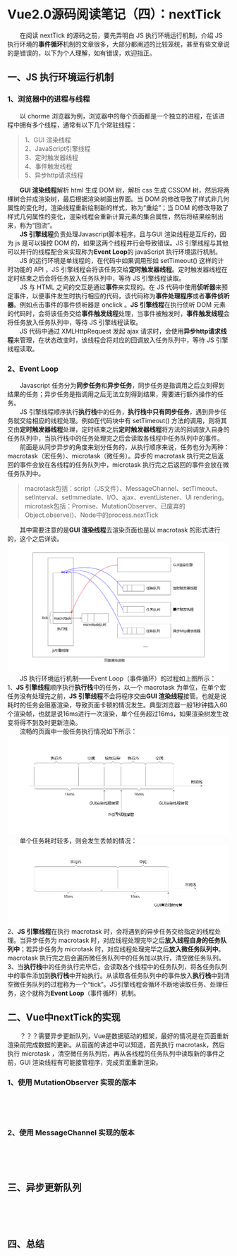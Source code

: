 # Vue2.0源码阅读笔记（四）：nextTick
&emsp;&emsp;在阅读 nextTick 的源码之前，要先弄明白 JS 执行环境运行机制，介绍 JS 执行环境的**事件循环**机制的文章很多，大部分都阐述的比较笼统，甚至有些文章说的是错误的，以下为个人理解，如有错误，欢迎指正。<br/>
## 一、JS 执行环境运行机制
### 1、浏览器中的进程与线程
&emsp;&emsp;以 chorme 浏览器为例，浏览器中的每个页面都是一个独立的进程，在该进程中拥有多个线程，通常有以下几个常驻线程：<br/>
> 1、GUI 渲染线程<br/>
> 2、JavaScript引擎线程<br/>
> 3、定时触发器线程<br/>
> 4、事件触发线程<br/>
> 5、异步http请求线程<br/>

&emsp;&emsp;**GUI 渲染线程**解析 html 生成 DOM 树，解析 css 生成 CSSOM 树，然后将两棵树合并成渲染树，最后根据渲染树画出界面。当 DOM 的修改导致了样式非几何属性的变化时，渲染线程重新绘制新的样式，称为“重绘”；当 DOM 的修改导致了样式几何属性的变化，渲染线程会重新计算元素的集合属性，然后将结果绘制出来，称为“回流”。<br/>
&emsp;&emsp;**JS 引擎线程**负责处理Javascript脚本程序，且与GUI 渲染线程是互斥的，因为 js 是可以操控 DOM 的，如果这两个线程并行会导致错误。JS 引擎线程与其他可以并行的线程配合来实现称为**Event Loop**的 javaScript 执行环境运行机制。<br/>
&emsp;&emsp;JS 的运行环境是单线程的，在代码中如果调用形如 setTimeout() 这样的计时功能的 API ，JS 引擎线程会将该任务交给**定时触发器线程**。定时触发器线程在定时结束之后会将任务放入任务队列中，等待 JS 引擎线程读取。<br/>
&emsp;&emsp;JS 与 HTML 之间的交互是通过**事件**来实现的。在 JS 代码中使用**侦听器**来预定事件，以便事件发生时执行相应的代码，该代码称为**事件处理程序**或者**事件侦听器**。例如点击事件的事件侦听器是 onclick 。**JS 引擎线程**在执行侦听 DOM 元素的代码时，会将该任务交给**事件触发线程**处理，当事件被触发时，**事件触发线程**会将任务放入任务队列中，等待 JS 引擎线程读取。<br/>
&emsp;&emsp;JS 代码中通过 XMLHttpRequest 发起 ajax 请求时，会使用**异步http请求线程**来管理，在状态改变时，该线程会将对应的回调放入任务队列中，等待 JS 引擎线程读取。<br/>
### 2、Event Loop
&emsp;&emsp;Javascript 任务分为**同步任务**和**异步任务**，同步任务是指调用之后立刻得到结果的任务；异步任务是指调用之后无法立刻得到结果，需要进行额外操作的任务。<br/>
&emsp;&emsp;JS 引擎线程顺序执行**执行栈**中的任务，**执行栈中只有同步任务**，遇到异步任务就交给相应的线程处理。例如在代码块中有 setTimeout() 方法的调用，则将其交由**定时触发器线程**处理，定时结束之后**定时触发器线程**将方法的回调放入自身的任务队列中，当执行栈中的任务处理完之后会读取各线程中任务队列中的事件。<br/>
&emsp;&emsp;前面是从同步异步的角度来划分任务的，从执行顺序来说，任务也分为两种：macrotask（宏任务）、microtask（微任务）。异步的 macrotask 执行完之后返回的事件会放在各线程的任务队列中，microtask 执行完之后返回的事件会放在微任务队列中。<br/>
> macrotask包括：script（JS文件）、MessageChannel、setTimeout、setInterval、setImmediate、I/O、ajax、eventListener、UI rendering。<br/>
> microtask包括：Promise、MutationObserver、已废弃的Object.observe()、Node中的process.nextTick<br/>

&emsp;&emsp;其中需要注意的是**GUI 渲染线程**去渲染页面也是以 macrotask 的形式进行的，这个之后详谈。<br/>
![Event Loop](../image/vue/nextTick_1.jpg)
&emsp;&emsp;JS 执行环境运行机制——Event Loop（事件循环）的过程如上图所示：<br/>
1、**JS 引擎线程**顺序执行**执行栈**中的任务，以一个 macrotask 为单位，在单个宏任务没有处理完之前，**JS 引擎线程**不会将程序交由**GUI 渲染线程**接管。也就是说耗时的任务会阻塞渲染，导致页面卡顿的情况发生。典型浏览器一般1秒钟插入60个渲染帧，也就是说16ms进行一次渲染，单个任务超过16ms，如果渲染树发生改变将得不到及时更新渲染。<br/>
&emsp;&emsp;流畅的页面中一般任务执行情况如下所示：<br/>
![](../image/vue/nextTick_2.jpg)
&emsp;&emsp;单个任务耗时较多，则会发生丢帧的情况：<br/>
![](../image/vue/nextTick_3.jpg)
2、**JS 引擎线程**在执行 macrotask 时，会将遇到的异步任务交给指定的线程处理。当异步任务为 macrotask 时，对应线程处理完毕之后**放入线程自身的任务队列中**；若异步任务为 microtask 时，对应线程处理完毕之后**放入微任务队列中**。macrotask 执行完之后会遍历微任务队列中的任务加以执行，清空微任务队列。<br/>
3、当**执行栈**中的任务执行完毕后，会读取各个线程中的任务队列，将各任务队列中的事件添加到**执行栈**中开始执行。从读取各任务队列中的事件放入**执行栈**中到清空微任务队列的过程称为一个“tick”。JS引擎线程会循环不断地读取任务、处理任务，这个就称为**Event Loop**（事件循环）机制。<br/>
## 二、Vue中nextTick的实现
&emsp;&emsp;？？？需要异步更新队列，Vue是数据驱动的框架，最好的情况是在页面重新渲染前完成数据的更新。从前面的讲述中可以知道，首先执行 macrotask，然后执行 microtask ，清空微任务队列后，再从各线程的任务队列中读取新的事件之前，GUI 渲染线程有可能接管程序，完成页面重新渲染。<br/>
### 1、使用 MutationObserver 实现的版本
&emsp;&emsp;<br/>
&emsp;&emsp;<br/>
&emsp;&emsp;<br/>
### 2、使用 MessageChannel 实现的版本
&emsp;&emsp;<br/>
&emsp;&emsp;<br/>
&emsp;&emsp;<br/>
## 三、异步更新队列
&emsp;&emsp;<br/>
&emsp;&emsp;<br/>
&emsp;&emsp;<br/>
## 四、总结
&emsp;&emsp;<br/>
&emsp;&emsp;<br/>
&emsp;&emsp;<br/>
